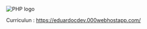 ![PHP logo](https://i.ytimg.com/vi/RiXFgpspMJ4/maxresdefault.jpg)

Curriculun : https://eduardocdev.000webhostapp.com/
